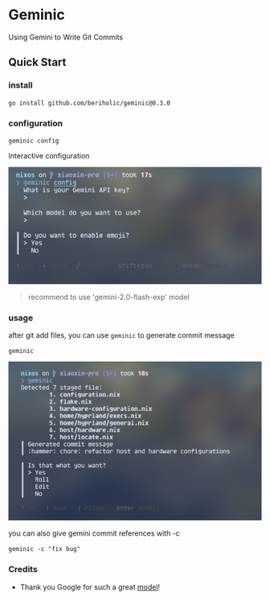 # Geminic
Using Gemini to Write Git Commits 

## Quick Start
### install
```shell
go install github.com/beriholic/geminic@0.3.0
```
### configuration
```shell
geminic config
```
Interactive configuration

![](./assets/config.png)

> recommend to use 'gemini-2.0-flash-exp' model

### usage
after git add files, you can use `geminic` to generate commit message

```shell
geminic
```

![](./assets/root.png)

you can also give gemini commit references with -c
```shell
geminic -c "fix bug"
```

### Credits
  - Thank you Google for such a great [model](https://ai.google/get-started/for-developers)!
